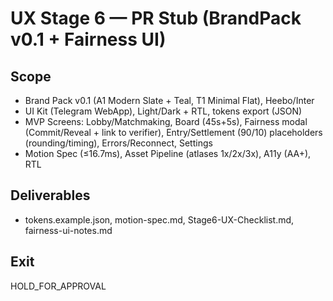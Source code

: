 # UX Stage 6 — PR Stub (BrandPack v0.1 + Fairness UI)
## Scope
- Brand Pack v0.1 (A1 Modern Slate + Teal, T1 Minimal Flat), Heebo/Inter
- UI Kit (Telegram WebApp), Light/Dark + RTL, tokens export (JSON)
- MVP Screens: Lobby/Matchmaking, Board (45s+5s), Fairness modal (Commit/Reveal + link to verifier),
  Entry/Settlement (90/10) placeholders (rounding/timing), Errors/Reconnect, Settings
- Motion Spec (≤16.7ms), Asset Pipeline (atlases 1x/2x/3x), A11y (AA+), RTL
## Deliverables
- tokens.example.json, motion-spec.md, Stage6-UX-Checklist.md, fairness-ui-notes.md
## Exit
HOLD_FOR_APPROVAL
